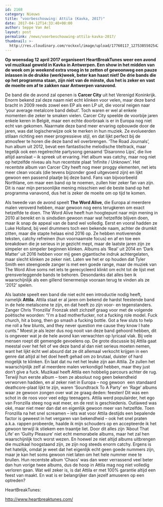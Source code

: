 ```yaml
---
id: 2168
category: Nieuws
title: "voorbeschouwing: Attila (Kavka, 2017)"
date: 2017-04-12T14:33:40+00:00
author: Seppe Van Ael
layout: post
permalink: /news/voorbeschouwing-attila-kavka-2017/
thumbnail: >-
  http://res.cloudinary.com/rockxxl/image/upload/17760117_1275385502542608_7407701804862642949_ndqf.jpg
---
```

**Op woensdag 12 april 2017 organiseert HeartBreakTunes weer een avond vol muzikaal geweld in Kavka in Antwerpen. Een show in het midden van de week om je weekend extra vroeg in te zetten of gewoonweg een pauze inlassen in de drukke (werk)week, beter kan haast niet! De drie bands die op het programma staan, zijn niet van de minste, dus het is zeker en vast de moeite om af te zakken naar Antwerpen vanavond.**

De band die de avond zal openen is **Carcer City** uit het Verenigd Koninkrijk. Enorm bekend zal deze naam niet echt klinken voor velen, maar deze band bracht in 2009 reeds zowel een EP als een LP uit, die vooral neigen naar ‘your average metalcore band debut’. Toch waren er wel al enkele momenten die zeker te smaken vielen. Carcer City speelde de voorbije jaren enkele keren in België, maar een echte doorbraak is er in Europa nog niet echt van gekomen. Naarmate deze band meer ervaring opbouwde door de jaren, was dat logischerwijze ook te merken in hun muziek. Ze evolueerden stilaan richting een meer progressieve stijl, en dat lijkt perfect bij de atmosfeer te horen die deze band wil overbrengen. ‘The Road Journals’, hun album uit 2012, bevat een fantastische melodische titeltrack, maar tegelijk ook een regelrechte partysong genaamd ‘Disaronno Lips’, die live altijd aanslaat – ik spreek uit ervaring. Het album was catchy, maar nog niet op hetzelfde niveau als hun recentste plaat ‘Infinite / Unknown’. Het recentste album van Carcer City heeft nog meer proggy elementen, net iets meer clean vocals (die tevens bijzonder goed uitgevoerd zijn) en lijkt gewoon een passend plaatje bij deze band. Fans van bijvoorbeeld Northlane, om maar een band op te noemen, zullen hier zeker fan van zijn. Dit is naar mijn persoonlijke mening misschien wel de beste band op het programma vanavond, dus het is zeker de moeite om op tijd te komen.



Als tweede van de avond speelt **The Word Alive**, die Europa al meerdere malen veroverd hebben, maar gewoon nog eens terugkeren om exact hetzelfde te doen. The Word Alive heeft hun hoogtepunt naar mijn mening in 2010 al bereikt en is sindsdien gewoon maar wat hetzelfde blijven doen, maar ik snap de appeal van de band wel volledig. Eerst en vooral hadden ze Luke Holland, bij veel drummers toch een bekende naam, achter de drumkit zitten, maar die stapte helaas eind 2016 op. Ze hebben motiverende teksten, catchy refreinen (hun voornaamste focus) en af en toe een breakdown die je serieus in je gezicht mept, maar de laatste jaren zijn ze simpeler en simpeler beginnen klinken. Albums als ‘Real’ uit 2014 en ‘Dark Matter’ uit 2016 hebben voor mij geen gigantische indruk achtergelaten, maar slecht klinken ze zeker niet. Laten we het er op houden dat Tyler Smith een steengoede zanger is met een goede range, maar de muziek van The Word Alive soms net iets te gerecycleerd klinkt om echt tot de lijst met grensverleggende bands te behoren. Desondanks dat alles ben ik waarschijnlijk als een gillend tienermeisje vooraan terug te vinden als ze ‘2012’ spelen.



Als laatste speelt een band die niet echt een introductie nodig heeft, namelijk **Attila**. Attila staat er al jaren om bekend de hardst feestende band in de hele metalscene te zijn, en dat heeft zo zijn voor- en tegenstanders. Zanger Chris ‘Fronzilla’ Fronzak stelt zichzelf graag voor met de volgende poëtische woorden: “I'm a bad motherfucker, not a fucking role model. Fuck church, hit a bong, then go smash a fucking bottle. Got a few sluts to help me roll a few blunts, and they never question me cause they know I hate cunts.” Moest je als lezer dus nog nooit van deze band gehoord hebben, dit is ongeveer wat je de hele avond kan verwachten op lyricaal vlak. Bij vele mensen roept dit gemengde gevoelens op. De grote discussie bij Attila gaat meestal over het feit of we deze band al dan niet serieus moeten nemen, want het lijkt écht wel absurd dat ze dit allemaal verkocht krijgen in een genre dat altijd al het doel heeft gehad om zo brutaal, duister of hard mogelijk te klinken. En laat dat nu net het leuke zijn aan Attila. Ze zullen het waarschijnlijk zelf al meerdere malen verkondigd hebben, maar they just don’t give a fuck. Muzikaal heeft Attila een hobbelig parcours achter de rug. Terwijl hun eerste album – toen ze absoluut nog geen bekendheid verworven hadden, en al zeker niet in Europa – nog gewoon  een standaard deathcore-plaat lijkt te zijn, waren ‘Soundtrack To A Party’ en ‘Rage’ albums waar ze gewoon zongen over wat ze graag deden: feesten! Dit was een schot in de roos voor veel edgy teenagers. Attila werd populairder, het ego van Fronzilla steeg nog wat meer, en de rest is geschiedenis. Outlawed was oké, maar niet meer dan dat en eigenlijk gewoon meer van hetzelfde. Toen Fronzilla na het snel screamen – iets wat voor Attila destijds een bepalende factor is geweest in het vergaren van bekendheid – ook het snel praten a.k.a. rappen probeerde, haalde ik mijn schouders op en accepteerde ik het gewoon terwijl ik stiekem een traantje liet. Door dit alles zijn ‘About That Life’ en ‘Guilty Pleasure’ niet echt memorabele albums, maar het zal hen waarschijnlijk toch worst wezen. En hoewel ze niet altijd albums uitbrengen die muzikaal hoogstaand zijn, ze zijn nog steeds enorm catchy. Ergens is het hatelijk, omdat je weet dat het eigenlijk echt geen goede nummers zijn, maar je kan het soms gewoon niet laten om het hele nummer mee te brullen. Hun recentste album ‘Chaos’ was dan weer verrassend veel beter dan hun vorige twee albums, dus de hoop in Attila mag nog niet volledig verloren gaan. Wat wél zeker is, is dat Attila er met 100% garantie altijd een feest van maakt. En wat is er belangrijker dan jezelf amuseren op een optreden?



HeartBreakTunes:

http://www.heartbreaktunes.com/